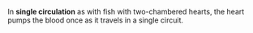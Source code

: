 In **single circulation** as with fish with two-chambered hearts, the heart pumps the blood once as it travels in a single circuit.